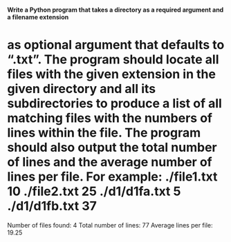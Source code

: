 #### Write a Python program that takes a directory as a required argument and a filename extension
as optional argument that defaults to “.txt”. The program should locate all files with the given
extension in the given directory and all its subdirectories to produce a list of all matching files
with the numbers of lines within the file. The program should also output the total number of
lines and the average number of lines per file. For example:
./file1.txt 10
./file2.txt 25
./d1/d1fa.txt 5
./d1/d1fb.txt 37
===============
Number of files found: 4
Total number of lines: 77
Average lines per file: 19.25
